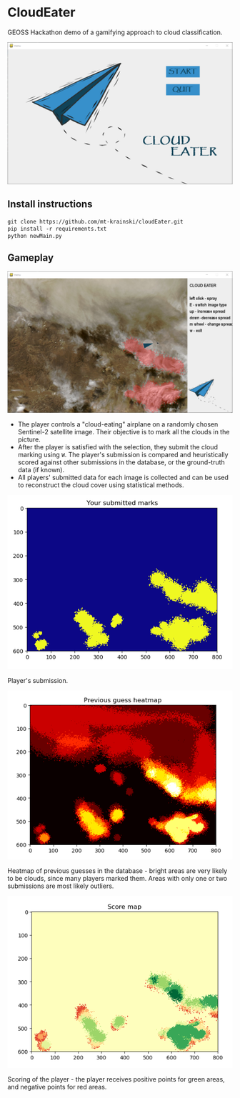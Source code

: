 # CloudEater

GEOSS Hackathon demo of a gamifying approach to cloud classification.

![](doc/title_screen.png)

## Install instructions
```
git clone https://github.com/mt-krainski/cloudEater.git
pip install -r requirements.txt
python newMain.py
```

## Gameplay

![](doc/gameplay.png)

 - The player controls a "cloud-eating" airplane on a randomly chosen Sentinel-2 satellite image.
Their objective is to mark all the clouds in the picture.
 - After the player is satisfied with the selection, they submit the cloud marking using `W`. The player's
submission is compared and heuristically scored against other submissions in the database, or the ground-truth data (if known).
 - All players' submitted data for each image is collected and can be used to reconstruct the cloud cover using
statistical methods.

![](doc/submitted_marks.png)

Player's submission.


![](doc/heatmap.png)

Heatmap of previous guesses in the database - bright areas are very likely to be clouds, since many players marked them. Areas with only one
or two submissions are most likely outliers.

![](doc/score_map.png)

Scoring of the player - the player receives positive points for green areas, and negative points for red areas.
